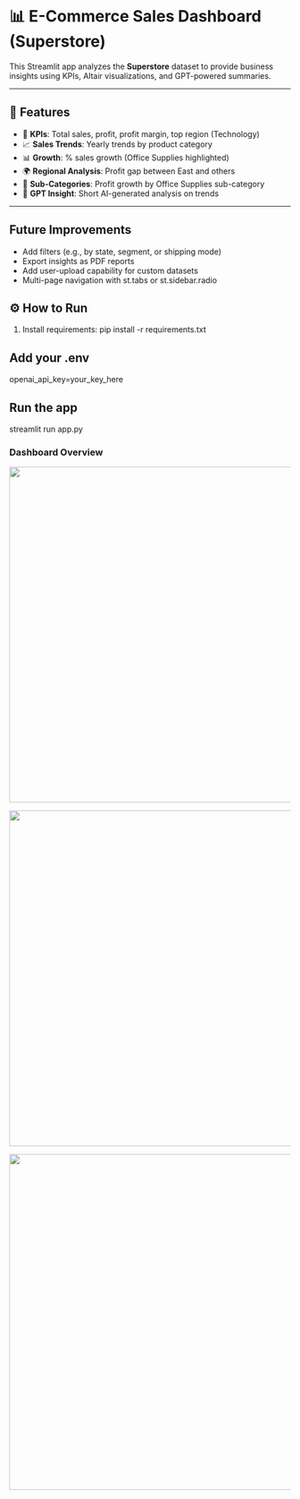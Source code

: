 # 📊 E-Commerce Sales Dashboard (Superstore)

This Streamlit app analyzes the **Superstore** dataset to provide business insights using KPIs, Altair visualizations, and GPT-powered summaries.

---

## 🚀 Features

- 📌 **KPIs**: Total sales, profit, profit margin, top region (Technology)
- 📈 **Sales Trends**: Yearly trends by product category
- 📊 **Growth**: % sales growth (Office Supplies highlighted)
- 🌍 **Regional Analysis**: Profit gap between East and others
- 🧱 **Sub-Categories**: Profit growth by Office Supplies sub-category
- 🤖 **GPT Insight**: Short AI-generated analysis on trends

---

## Future Improvements
- Add filters (e.g., by state, segment, or shipping mode)
- Export insights as PDF reports
- Add user-upload capability for custom datasets
- Multi-page navigation with st.tabs or st.sidebar.radio




## ⚙️ How to Run

1. Install requirements:
   pip install -r requirements.txt

## Add your .env
openai_api_key=your_key_here

## Run the app
streamlit run app.py


### Dashboard Overview 
<p align="center">
  <img src="https://i.imgur.com/Ymh9o0Y.png" width="600"/>
</p>

<p align="center">
  <img src="https://i.imgur.com/Nmw2BNX.png" width="600"/>
</p>

<p align="center">
  <img src="https://i.imgur.com/cmK5fn8.png" width="600"/>
</p>

